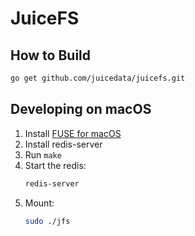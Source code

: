 # JuiceFS

## How to Build

```bash
go get github.com/juicedata/juicefs.git
```

## Developing on macOS

1. Install [FUSE for macOS](https://osxfuse.github.io/)
1. Install redis-server
1. Run `make`
1. Start the redis:
    ```bash
    redis-server
    ```
1. Mount:
    ```bash
    sudo ./jfs
    ```
